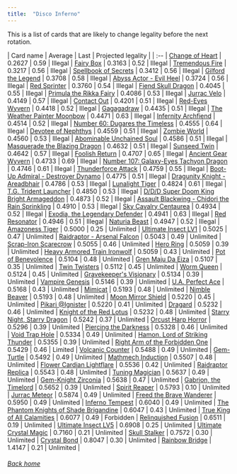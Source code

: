 ```yaml
---
title:  "Disco Inferno"
---
```


This is a list of cards that are likely to change legality before the next rotation.

| Card name | Average | Last | Projected legality |
| :-- |
[Change of Heart](https://db.ygoprodeck.com/card/?search=Change%20of%20Heart) | 0.2627 | 0.59 | Illegal |
[Fairy Box](https://db.ygoprodeck.com/card/?search=Fairy%20Box) | 0.3163 | 0.52 | Illegal |
[Tremendous Fire](https://db.ygoprodeck.com/card/?search=Tremendous%20Fire) | 0.3217 | 0.56 | Illegal |
[Spellbook of Secrets](https://db.ygoprodeck.com/card/?search=Spellbook%20of%20Secrets) | 0.3412 | 0.56 | Illegal |
[Gilford the Legend](https://db.ygoprodeck.com/card/?search=Gilford%20the%20Legend) | 0.3708 | 0.58 | Illegal |
[Abyss Actor - Evil Heel](https://db.ygoprodeck.com/card/?search=Abyss%20Actor%20-%20Evil%20Heel) | 0.3724 | 0.56 | Illegal |
[Red Sprinter](https://db.ygoprodeck.com/card/?search=Red%20Sprinter) | 0.3760 | 0.54 | Illegal |
[Fiend Skull Dragon](https://db.ygoprodeck.com/card/?search=Fiend%20Skull%20Dragon) | 0.4045 | 0.55 | Illegal |
[Primula the Rikka Fairy](https://db.ygoprodeck.com/card/?search=Primula%20the%20Rikka%20Fairy) | 0.4086 | 0.53 | Illegal |
[Jurrac Velo](https://db.ygoprodeck.com/card/?search=Jurrac%20Velo) | 0.4149 | 0.57 | Illegal |
[Contact Out](https://db.ygoprodeck.com/card/?search=Contact%20Out) | 0.4201 | 0.51 | Illegal |
[Red-Eyes Wyvern](https://db.ygoprodeck.com/card/?search=Red-Eyes%20Wyvern) | 0.4418 | 0.52 | Illegal |
[Gagagadraw](https://db.ygoprodeck.com/card/?search=Gagagadraw) | 0.4435 | 0.51 | Illegal |
[The Weather Painter Moonbow](https://db.ygoprodeck.com/card/?search=The%20Weather%20Painter%20Moonbow) | 0.4471 | 0.63 | Illegal |
[Infernity Archfiend](https://db.ygoprodeck.com/card/?search=Infernity%20Archfiend) | 0.4514 | 0.52 | Illegal |
[Number 60: Dugares the Timeless](https://db.ygoprodeck.com/card/?search=Number%2060:%20Dugares%20the%20Timeless) | 0.4555 | 0.64 | Illegal |
[Devotee of Nephthys](https://db.ygoprodeck.com/card/?search=Devotee%20of%20Nephthys) | 0.4559 | 0.51 | Illegal |
[Zombie World](https://db.ygoprodeck.com/card/?search=Zombie%20World) | 0.4560 | 0.53 | Illegal |
[Abominable Unchained Soul](https://db.ygoprodeck.com/card/?search=Abominable%20Unchained%20Soul) | 0.4586 | 0.51 | Illegal |
[Masquerade the Blazing Dragon](https://db.ygoprodeck.com/card/?search=Masquerade%20the%20Blazing%20Dragon) | 0.4632 | 0.51 | Illegal |
[Sunseed Twin](https://db.ygoprodeck.com/card/?search=Sunseed%20Twin) | 0.4642 | 0.57 | Illegal |
[Foolish Return](https://db.ygoprodeck.com/card/?search=Foolish%20Return) | 0.4707 | 0.65 | Illegal |
[Ancient Gear Wyvern](https://db.ygoprodeck.com/card/?search=Ancient%20Gear%20Wyvern) | 0.4733 | 0.69 | Illegal |
[Number 107: Galaxy-Eyes Tachyon Dragon](https://db.ygoprodeck.com/card/?search=Number%20107:%20Galaxy-Eyes%20Tachyon%20Dragon) | 0.4746 | 0.61 | Illegal |
[Thunderforce Attack](https://db.ygoprodeck.com/card/?search=Thunderforce%20Attack) | 0.4759 | 0.55 | Illegal |
[Boot-Up Admiral - Destroyer Dynamo](https://db.ygoprodeck.com/card/?search=Boot-Up%20Admiral%20-%20Destroyer%20Dynamo) | 0.4775 | 0.51 | Illegal |
[Dragunity Knight - Areadbhair](https://db.ygoprodeck.com/card/?search=Dragunity%20Knight%20-%20Areadbhair) | 0.4786 | 0.53 | Illegal |
[Lunalight Tiger](https://db.ygoprodeck.com/card/?search=Lunalight%20Tiger) | 0.4824 | 0.61 | Illegal |
[T.G. Trident Launcher](https://db.ygoprodeck.com/card/?search=T.G.%20Trident%20Launcher) | 0.4850 | 0.53 | Illegal |
[D/D/D Super Doom King Bright Armageddon](https://db.ygoprodeck.com/card/?search=D/D/D%20Super%20Doom%20King%20Bright%20Armageddon) | 0.4873 | 0.52 | Illegal |
[Assault Blackwing - Chidori the Rain Sprinkling](https://db.ygoprodeck.com/card/?search=Assault%20Blackwing%20-%20Chidori%20the%20Rain%20Sprinkling) | 0.4910 | 0.53 | Illegal |
[Sky Cavalry Centaurea](https://db.ygoprodeck.com/card/?search=Sky%20Cavalry%20Centaurea) | 0.4934 | 0.52 | Illegal |
[Exodia, the Legendary Defender](https://db.ygoprodeck.com/card/?search=Exodia,%20the%20Legendary%20Defender) | 0.4941 | 0.63 | Illegal |
[Red Resonator](https://db.ygoprodeck.com/card/?search=Red%20Resonator) | 0.4946 | 0.51 | Illegal |
[Naturia Beast](https://db.ygoprodeck.com/card/?search=Naturia%20Beast) | 0.4947 | 0.52 | Illegal |
[Amazoness Tiger](https://db.ygoprodeck.com/card/?search=Amazoness%20Tiger) | 0.5000 | 0.25 | Unlimited |
[Ultimate Insect LV1](https://db.ygoprodeck.com/card/?search=Ultimate%20Insect%20LV1) | 0.5025 | 0.47 | Unlimited |
[Raidraptor - Arsenal Falcon](https://db.ygoprodeck.com/card/?search=Raidraptor%20-%20Arsenal%20Falcon) | 0.5043 | 0.49 | Unlimited |
[Scrap-Iron Scarecrow](https://db.ygoprodeck.com/card/?search=Scrap-Iron%20Scarecrow) | 0.5055 | 0.46 | Unlimited |
[Hero Ring](https://db.ygoprodeck.com/card/?search=Hero%20Ring) | 0.5059 | 0.39 | Unlimited |
[Heavy Armored Train Ironwolf](https://db.ygoprodeck.com/card/?search=Heavy%20Armored%20Train%20Ironwolf) | 0.5059 | 0.43 | Unlimited |
[Pot of Benevolence](https://db.ygoprodeck.com/card/?search=Pot%20of%20Benevolence) | 0.5104 | 0.48 | Unlimited |
[Gren Maju Da Eiza](https://db.ygoprodeck.com/card/?search=Gren%20Maju%20Da%20Eiza) | 0.5107 | 0.35 | Unlimited |
[Twin Twisters](https://db.ygoprodeck.com/card/?search=Twin%20Twisters) | 0.5112 | 0.45 | Unlimited |
[Worm Queen](https://db.ygoprodeck.com/card/?search=Worm%20Queen) | 0.5124 | 0.45 | Unlimited |
[Gravekeeper's Visionary](https://db.ygoprodeck.com/card/?search=Gravekeeper's%20Visionary) | 0.5134 | 0.39 | Unlimited |
[Vampire Genesis](https://db.ygoprodeck.com/card/?search=Vampire%20Genesis) | 0.5146 | 0.39 | Unlimited |
[U.A. Perfect Ace](https://db.ygoprodeck.com/card/?search=U.A.%20Perfect%20Ace) | 0.5168 | 0.43 | Unlimited |
[Mimicat](https://db.ygoprodeck.com/card/?search=Mimicat) | 0.5193 | 0.48 | Unlimited |
[Nimble Beaver](https://db.ygoprodeck.com/card/?search=Nimble%20Beaver) | 0.5193 | 0.48 | Unlimited |
[Moon Mirror Shield](https://db.ygoprodeck.com/card/?search=Moon%20Mirror%20Shield) | 0.5220 | 0.45 | Unlimited |
[Pikari @Ignister](https://db.ygoprodeck.com/card/?search=Pikari%20@Ignister) | 0.5220 | 0.41 | Unlimited |
[Dragard](https://db.ygoprodeck.com/card/?search=Dragard) | 0.5232 | 0.46 | Unlimited |
[Knight of the Red Lotus](https://db.ygoprodeck.com/card/?search=Knight%20of%20the%20Red%20Lotus) | 0.5232 | 0.48 | Unlimited |
[Starry Night, Starry Dragon](https://db.ygoprodeck.com/card/?search=Starry%20Night,%20Starry%20Dragon) | 0.5242 | 0.37 | Unlimited |
[Orcust Harp Horror](https://db.ygoprodeck.com/card/?search=Orcust%20Harp%20Horror) | 0.5296 | 0.39 | Unlimited |
[Piercing the Darkness](https://db.ygoprodeck.com/card/?search=Piercing%20the%20Darkness) | 0.5328 | 0.46 | Unlimited |
[Void Trap Hole](https://db.ygoprodeck.com/card/?search=Void%20Trap%20Hole) | 0.5334 | 0.49 | Unlimited |
[Hamon, Lord of Striking Thunder](https://db.ygoprodeck.com/card/?search=Hamon,%20Lord%20of%20Striking%20Thunder) | 0.5355 | 0.39 | Unlimited |
[Right Arm of the Forbidden One](https://db.ygoprodeck.com/card/?search=Right%20Arm%20of%20the%20Forbidden%20One) | 0.5429 | 0.46 | Limited |
[Volcanic Counter](https://db.ygoprodeck.com/card/?search=Volcanic%20Counter) | 0.5488 | 0.49 | Unlimited |
[Gem-Turtle](https://db.ygoprodeck.com/card/?search=Gem-Turtle) | 0.5492 | 0.49 | Unlimited |
[Mathmech Induction](https://db.ygoprodeck.com/card/?search=Mathmech%20Induction) | 0.5507 | 0.48 | Unlimited |
[Flower Cardian Lightflare](https://db.ygoprodeck.com/card/?search=Flower%20Cardian%20Lightflare) | 0.5536 | 0.42 | Unlimited |
[Raidraptor Replica](https://db.ygoprodeck.com/card/?search=Raidraptor%20Replica) | 0.5543 | 0.48 | Unlimited |
[Tuning Magician](https://db.ygoprodeck.com/card/?search=Tuning%20Magician) | 0.5637 | 0.49 | Unlimited |
[Gem-Knight Zirconia](https://db.ygoprodeck.com/card/?search=Gem-Knight%20Zirconia) | 0.5638 | 0.47 | Unlimited |
[Gabrion, the Timelord](https://db.ygoprodeck.com/card/?search=Gabrion,%20the%20Timelord) | 0.5652 | 0.39 | Unlimited |
[Spirit Reaper](https://db.ygoprodeck.com/card/?search=Spirit%20Reaper) | 0.5793 | 0.10 | Unlimited |
[Jurrac Meteor](https://db.ygoprodeck.com/card/?search=Jurrac%20Meteor) | 0.5874 | 0.49 | Unlimited |
[Freed the Brave Wanderer](https://db.ygoprodeck.com/card/?search=Freed%20the%20Brave%20Wanderer) | 0.5950 | 0.49 | Unlimited |
[Inferno Tempest](https://db.ygoprodeck.com/card/?search=Inferno%20Tempest) | 0.6040 | 0.49 | Unlimited |
[The Phantom Knights of Shade Brigandine](https://db.ygoprodeck.com/card/?search=The%20Phantom%20Knights%20of%20Shade%20Brigandine) | 0.6047 | 0.43 | Unlimited |
[True King of All Calamities](https://db.ygoprodeck.com/card/?search=True%20King%20of%20All%20Calamities) | 0.6077 | 0.49 | Forbidden |
[Relinquished Fusion](https://db.ygoprodeck.com/card/?search=Relinquished%20Fusion) | 0.6511 | 0.19 | Unlimited |
[Ultimate Insect LV5](https://db.ygoprodeck.com/card/?search=Ultimate%20Insect%20LV5) | 0.6908 | 0.25 | Unlimited |
[Ultimate Crystal Magic](https://db.ygoprodeck.com/card/?search=Ultimate%20Crystal%20Magic) | 0.7160 | 0.21 | Unlimited |
[Skull Stalker](https://db.ygoprodeck.com/card/?search=Skull%20Stalker) | 0.7572 | 0.30 | Unlimited |
[Crystal Bond](https://db.ygoprodeck.com/card/?search=Crystal%20Bond) | 0.8047 | 0.30 | Unlimited |
[Rainbow Bridge](https://db.ygoprodeck.com/card/?search=Rainbow%20Bridge) | 1.4147 | 0.21 | Unlimited |

###### [Back home](index)